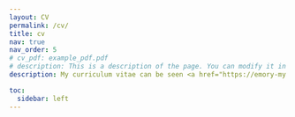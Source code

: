 ```yaml
---
layout: CV
permalink: /cv/
title: cv
nav: true
nav_order: 5
# cv_pdf: example_pdf.pdf
# description: This is a description of the page. You can modify it in '_pages/cv.md'. You can also change or remove the top pdf download button.
description: My curriculum vitae can be seen <a href="https://emory-my.sharepoint.com/:b:/r/personal/jzha954_emory_edu/Documents/JinZhangCV.pdf?csf=1&web=1&e=sCVJcC">here</a>, and also you can see my LinkedIn <a href="https://www.linkedin.com/in/jin-zhang-econ/" >here</a>.

toc:
  sidebar: left
---
```

